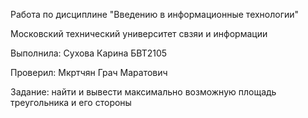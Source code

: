 Работа по дисциплине "Введению в информационные технологии"

Московский технический университет свзяи и информации

Выполнила: Сухова Карина БВТ2105

Проверил: Мкртчян Грач Маратович

Задание: найти и вывести максимально возможную площадь треугольника и его стороны
